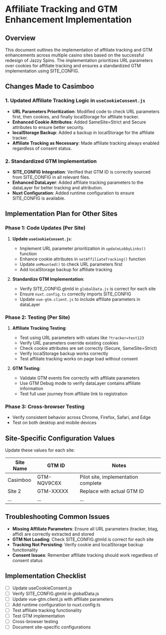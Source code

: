 # Affiliate Tracking and GTM Enhancement Implementation

## Overview
This document outlines the implementation of affiliate tracking and GTM enhancements across multiple casino sites based on the successful redesign of Jazzy Spins. The implementation prioritizes URL parameters over cookies for affiliate tracking and ensures a standardized GTM implementation using SITE_CONFIG.

## Changes Made to Casimboo

### 1. Updated Affiliate Tracking Logic in `useCookieConsent.js`
- **URL Parameters Prioritization**: Modified code to check URL parameters first, then cookies, and finally localStorage for affiliate tracker.
- **Enhanced Cookie Attributes**: Added SameSite=Strict and Secure attributes to ensure better security.
- **localStorage Backup**: Added a backup in localStorage for the affiliate tracker.
- **Affiliate Tracking as Necessary**: Made affiliate tracking always enabled regardless of consent status.

### 2. Standardized GTM Implementation
- **SITE_CONFIG Integration**: Verified that GTM ID is correctly sourced from SITE_CONFIG in all relevant files.
- **Enhanced DataLayer**: Added affiliate tracking parameters to the dataLayer for better tracking and attribution.
- **Nuxt Configuration**: Added runtime configuration to ensure SITE_CONFIG is available.

## Implementation Plan for Other Sites

### Phase 1: Code Updates (Per Site)
1. **Update `useCookieConsent.js`**:
   - Implement URL parameter prioritization in `updateLobbyLinks()` function
   - Enhance cookie attributes in `setAffiliateTracking()` function
   - Update `onMounted()` to check URL parameters first
   - Add localStorage backup for affiliate tracking

2. **Standardize GTM Implementation**:
   - Verify SITE_CONFIG.gtmId in `globalData.js` is correct for each site
   - Ensure `nuxt.config.ts` correctly imports SITE_CONFIG
   - Update `vue-gtm.client.js` to include affiliate parameters in dataLayer

### Phase 2: Testing (Per Site)
1. **Affiliate Tracking Testing**:
   - Test using URL parameters with values like `?tracker=test123`
   - Verify URL parameters override existing cookies
   - Check cookie attributes are set correctly (Secure, SameSite=Strict)
   - Verify localStorage backup works correctly
   - Test affiliate tracking works on page load without consent

2. **GTM Testing**:
   - Validate GTM events fire correctly with affiliate parameters
   - Use GTM Debug mode to verify dataLayer contains affiliate information
   - Test full user journey from affiliate link to registration

### Phase 3: Cross-browser Testing
- Verify consistent behavior across Chrome, Firefox, Safari, and Edge
- Test on both desktop and mobile devices

## Site-Specific Configuration Values
Update these values for each site:

| Site Name | GTM ID | Notes |
|-----------|--------|-------|
| Casimboo  | GTM-NQV9C6X | Pilot site, implementation complete |
| Site 2    | GTM-XXXXX | Replace with actual GTM ID |
| ...       | ...    | ... |

## Troubleshooting Common Issues
- **Missing Affiliate Parameters**: Ensure all URL parameters (tracker, btag, affid) are correctly extracted and stored
- **GTM Not Loading**: Check SITE_CONFIG.gtmId is correct for each site
- **Tracking Not Persisting**: Verify cookie and localStorage backup functionality
- **Consent Issues**: Remember affiliate tracking should work regardless of consent status

## Implementation Checklist
- [ ] Update useCookieConsent.js
- [ ] Verify SITE_CONFIG.gtmId in globalData.js
- [ ] Update vue-gtm.client.js with affiliate parameters
- [ ] Add runtime configuration to nuxt.config.ts
- [ ] Test affiliate tracking functionality
- [ ] Test GTM implementation
- [ ] Cross-browser testing
- [ ] Document site-specific configurations 